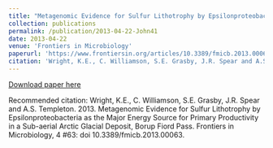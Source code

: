 ```yaml
---
title: "Metagenomic Evidence for Sulfur Lithotrophy by Epsilonproteobacteria as the Major Energy Source for Primary Productivity in a Sub-aerial Arctic Glacial Deposit, Borup Fiord Pass"
collection: publications
permalink: /publication/2013-04-22-John41
date: 2013-04-22
venue: 'Frontiers in Microbiology'
paperurl: 'https://www.frontiersin.org/articles/10.3389/fmicb.2013.00063/full'
citation: 'Wright, K.E., C. Williamson, S.E. Grasby, J.R. Spear and A.S. Templeton.  2013.  Metagenomic Evidence for Sulfur Lithotrophy by Epsilonproteobacteria as the Major Energy Source for Primary Productivity in a Sub-aerial Arctic Glacial Deposit, Borup Fiord Pass.  Frontiers in Microbiology, 4 #63: doi 10.3389/fmicb.2013.00063.'
---
```


<a href='https://www.frontiersin.org/articles/10.3389/fmicb.2013.00063/full'>Download paper here</a>

Recommended citation: Wright, K.E., C. Williamson, S.E. Grasby, J.R. Spear and A.S. Templeton.  2013.  Metagenomic Evidence for Sulfur Lithotrophy by Epsilonproteobacteria as the Major Energy Source for Primary Productivity in a Sub-aerial Arctic Glacial Deposit, Borup Fiord Pass.  Frontiers in Microbiology, 4 #63: doi 10.3389/fmicb.2013.00063.